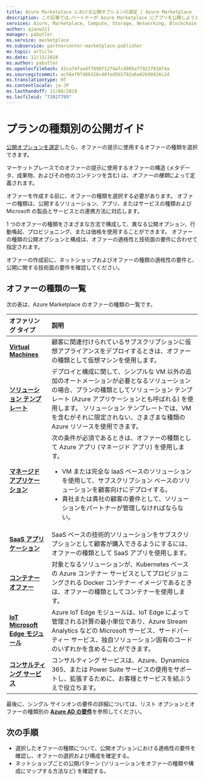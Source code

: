```yaml
---
title: Azure Marketplace における公開オプションの選定 | Azure Marketplace
description: この記事では､パートナーが Azure Marketplace にアプリを公開しようとするときに理解しておく必要がある適格性条件と公開要件を説明します｡
services: Azure, Marketplace, Compute, Storage, Networking, Blockchain, Security
author: qianw211
manager: pabutler
ms.service: marketplace
ms.subservice: partnercenter-marketplace-publisher
ms.topic: article
ms.date: 11/13/2018
ms.author: pabutler
ms.openlocfilehash: 43ca74faadf7890f1274afc4905af79237918f4a
ms.sourcegitcommit: ac56ef07d86328c40fed5b5792a6a02698926c2d
ms.translationtype: HT
ms.contentlocale: ja-JP
ms.lasthandoff: 11/08/2019
ms.locfileid: "73827789"
---
```

# <a name="publishing-guide-by-offer-type"></a>プランの種類別の公開ガイド

[公開オプションを選定](https://docs.microsoft.com/azure/marketplace/determine-your-listing-type)したら、オファーの提示に使用するオファーの種類を選択できます。 

 マーケットプレースでのオファーの提示に使用するオファーの構造 (メタデータ、成果物、およびその他のコンテンツを含む) は、*オファーの種類*によって定義されます。

オファーを作成する前に、オファーの種類を選択する必要があります。 オファーの種類は、公開するソリューション、アプリ、またはサービスの種類および Microsoft の製品とサービスとの連携方法に対応します。 

1 つのオファーの種類をさまざまな方法で構成して、異なる公開オプション、行動喚起、プロビジョニング、または価格を使用することができます。 オファーの種類の公開オプションと構成は、オファーの適格性と技術面の要件に合わせて指定されます。 

オファーの作成前に、ネットショップおよびオファーの種類の適格性の要件と、公開に関する技術面の要件を確認してください。

## <a name="list-of-offer-types"></a>オファーの種類の一覧

次の表は、Azure Marketplace のオファーの種類の一覧です。

| **オファリング タイプ**    | **説明**  |
| :------------------- | :-------------------|
| [**Virtual Machines**](https://docs.microsoft.com/azure/marketplace/marketplace-virtual-machines) | 顧客に関連付けられているサブスクリプションに仮想アプライアンスをデプロイするときは、オファーの種類として仮想マシンを使用します。 |
| [**ソリューション テンプレート**](https://docs.microsoft.com/azure/marketplace/marketplace-solution-templates) | デプロイと構成に関して、シンプルな VM 以外の追加のオートメーションが必要となるソリューションの場合、プランの種類としてソリューション テンプレート (Azure アプリケーションとも呼ばれる) を使用します。 ソリューション テンプレートでは、VM を含むがそれに限定されない、さまざまな種類の Azure リソースを使用できます。  |
| [**マネージド アプリケーション**](https://docs.microsoft.com/azure/marketplace/marketplace-managed-apps) | 次の条件が必須であるときは、オファーの種類として Azure アプリ (マネージド アプリ) を使用します。 <br> <ul> <li> VM または完全な IaaS ベースのソリューションを使用して、サブスクリプション ベースのソリューションを顧客向けにデプロイする。 </li> <li>貴社または貴社の顧客の要件として、ソリューションをパートナーが管理しなければならない。 </li> <ul> |
| [**SaaS アプリケーション**](https://docs.microsoft.com/azure/marketplace/marketplace-saas-applications-technical-publishing-guide) | SaaS ベースの技術的ソリューションをサブスクリプションとして顧客が購入できるようにするには、オファーの種類として SaaS アプリを使用します。 |
| [**コンテナー オファー**](https://docs.microsoft.com/azure/marketplace/marketplace-containers) | 対象となるソリューションが、Kubernetes ベースの Azure コンテナー サービスとしてプロビジョニングされる Docker コンテナー イメージであるときは、オファーの種類としてコンテナーを使用します。 |
| [**IoT Microsoft Edge モジュール**](https://docs.microsoft.com/azure/marketplace/iot-edge-module) | Azure IoT Edge モジュールは、IoT Edge によって管理される計算の最小単位であり、Azure Stream Analytics などの Microsoft サービス、サードパーティー サービス、独自ソリューション固有のコードのいずれかを含めることができます。 |
| [**コンサルティング サービス**](https://docs.microsoft.com/azure/marketplace/consulting-services) | コンサルティング サービスは、Azure、Dynamics 365、または Power Suite サービスの使用をサポートし、拡張するために、お客様とサービスを結ぶうえで役立ちます。|


最後に、シングル サインオンの要件の詳細については、リスト オプションとオファーの種類別の [**Azure AD の要件**](https://docs.microsoft.com/azure/marketplace/enable-appsource-marketplace-using-azure-ad)を参照してください。

## <a name="next-steps"></a>次の手順

*   選択したオファーの種類について、公開オプションにおける適格性の要件を確認し、オファーの選択および構成を確定する。
*   ネットショップごとの公開パターン (ソリューションをオファーの種類や構成にマップする方法など) を確認する。

